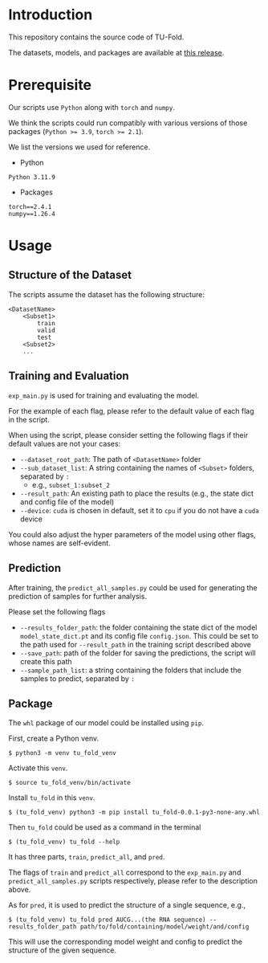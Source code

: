 # Introduction

This repository contains the source code of TU-Fold.

The datasets, models, and packages are available at [this release](https://github.com/ygjiyn/tu_fold/releases/tag/v0.0.1).

# Prerequisite

Our scripts use `Python` along with `torch` and `numpy`.

We think the scripts could run compatibly with various versions of those packages (`Python >= 3.9`, `torch >= 2.1`).

We list the versions we used for reference.

- Python
```
Python 3.11.9
```

- Packages
```
torch==2.4.1
numpy==1.26.4
```

# Usage

## Structure of the Dataset
The scripts assume the dataset has the following structure:

```
<DatasetName>
    <Subset1>
        train
        valid
        test
    <Subset2>
    ...
```

## Training and Evaluation

`exp_main.py` is used for training and evaluating the model.

For the example of each flag, please refer to the default value of each flag in the script.

When using the script, please consider setting the following flags if their default values are not your cases:
- `--dataset_root_path`: The path of `<DatasetName>` folder
- `--sub_dataset_list`: A string containing the names of `<Subset>` folders, separated by `:`
    - e.g., `subset_1:subset_2`
- `--result_path`: An existing path to place the results (e.g., the state dict and config file of the model)
- `--device`: `cuda` is chosen in default, set it to `cpu` if you do not have a `cuda` device

You could also adjust the hyper parameters of the model using other flags, whose names are self-evident.

## Prediction

After training, the `predict_all_samples.py` could be used for generating the prediction of samples for further analysis.

Please set the following flags
- `--results_folder_path`: the folder containing the state dict of the model `model_state_dict.pt` and its config file `config.json`. This could be set to the path used for `--result_path` in the training script described above
- `--save_path`: path of the folder for saving the predictions, the script will create this path
- `--sample_path_list`: a string containing the folders that include the samples to predict, separated by `:`

## Package

The `whl` package of our model could be installed using `pip`.

First, create a Python venv.

```
$ python3 -m venv tu_fold_venv
```

Activate this `venv`.

```
$ source tu_fold_venv/bin/activate
```

Install `tu_fold` in this `venv`.

```
$ (tu_fold_venv) python3 -m pip install tu_fold-0.0.1-py3-none-any.whl
```

Then `tu_fold` could be used as a command in the terminal

```
$ (tu_fold_venv) tu_fold --help
```

It has three parts, `train`, `predict_all`, and `pred`.

The flags of `train` and `predict_all` correspond to the `exp_main.py` and `predict_all_samples.py` scripts respectively, please refer to the description above.

As for `pred`, it is used to predict the structure of a single sequence, e.g.,

```
$ (tu_fold_venv) tu_fold pred AUCG...(the RNA sequence) --results_folder_path path/to/fold/containing/model/weight/and/config
```

This will use the corresponding model weight and config to predict the structure of the given sequence.

